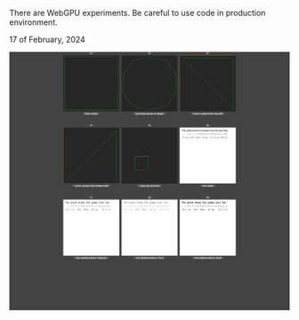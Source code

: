There are WebGPU experiments. Be careful to use code in production environment.

17 of February, 2024

![public/17_02_2024.png](public/17_02_2024.png?raw=true)
